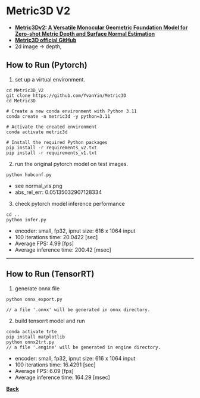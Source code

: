 # Metric3D V2
- **[Metric3Dv2: A Versatile Monocular Geometric Foundation Model for Zero-shot Metric Depth and Surface Normal Estimation](https://arxiv.org/abs/2404.15506)**
- **[Metric3D official GitHub](https://github.com/YvanYin/Metric3D)**
- 2d image -> depth,

## How to Run (Pytorch)

1. set up a virtual environment.
```
cd Metric3D_V2
git clone https://github.com/YvanYin/Metric3D
cd Metric3D

# Create a new conda environment with Python 3.11
conda create -n metric3d -y python=3.11

# Activate the created environment
conda activate metric3d

# Install the required Python packages
pip install -r requirements_v2.txt
pip install -r requirements_v1.txt

```

2. run the original pytorch model on test images.
```
python hubconf.py
```
- see normal_vis.png
- abs_rel_err: 0.05135032907128334

3. check pytorch model inference performance
```
cd ..
python infer.py
```
- encoder: small, fp32, ipnut size: 616 x 1064 input
- 100 iterations time: 20.0422 [sec]
- Average FPS: 4.99 [fps]
- Average inference time: 200.42 [msec]
--------------------------------------------------------------------

## How to Run (TensorRT)

1. generate onnx file

```
python onnx_export.py

// a file '.onnx' will be generated in onnx directory.
```

2. build tensorrt model and run

```
conda activate trte
pip install matplotlib
python onnx2trt.py
// a file '.engine' will be generated in engine directory.
```
- encoder: small, fp32, ipnut size: 616 x 1064 input
- 100 iterations time: 16.4291 [sec]
- Average FPS: 6.09 [fps]
- Average inference time: 164.29 [msec]

**[Back](../README.md)** 
